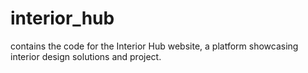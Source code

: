 # interior_hub
contains the code for the Interior Hub website, a platform showcasing interior design solutions and project.
